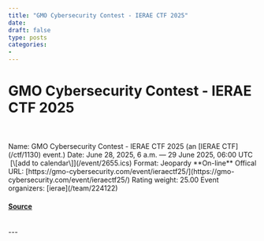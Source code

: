 ```yaml
---
title: "GMO Cybersecurity Contest - IERAE CTF 2025"
date: 
draft: false
type: posts
categories: 
- 
---
```

# GMO Cybersecurity Contest - IERAE CTF 2025

<br/>

<br/>
Name: GMO Cybersecurity Contest - IERAE CTF 2025 (an [IERAE CTF](/ctf/1130) event.)  
Date: June 28, 2025, 6 a.m. — 29 June 2025, 06:00 UTC  [\[add to calendar\]](/event/2655.ics)  
Format: Jeopardy  
**On-line**  
Offical URL: [https://gmo-cybersecurity.com/event/ieraectf25/](https://gmo-cybersecurity.com/event/ieraectf25/)  
Rating weight: 25.00  
Event organizers: [ierae](/team/224122)

#### [Source](https://ctftime.org/event/2655)

<br/>
---
